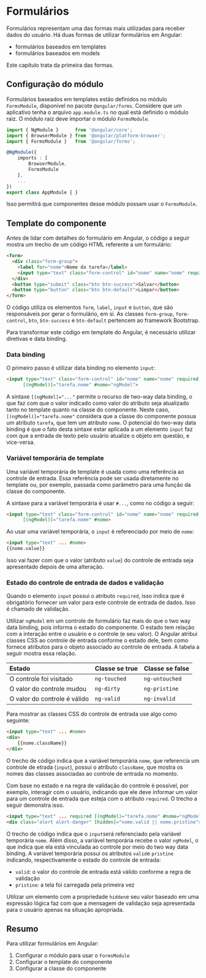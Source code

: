 # Formulários

Formulários representam uma das formas mais utilizadas para receber dados do usuário. Há duas formas de utilizar formulários em Angular:

* formulários baseados em templates
* formulários baseados em models

Este capítulo trata da primeira das formas.

## Configuração do módulo

Formulários baseados em templates estão definidos no módulo `FormsModule`, disponível no pacote `@angular/forms`. Considere que um aplicativo tenha o arquivo `app.module.ts` no qual está definido o módulo raiz. O módulo raiz deve importar o módulo `FormsModule`.

```TypeScript
import { NgModule }      from '@angular/core';
import { BrowserModule } from '@angular/platform-browser';
import { FormsModule }   from '@angular/forms';

@NgModule({
    imports : [
        BrowserModule,
        FormsModule
    ],
    ...
})
export class AppModule { }
```

Isso permitirá que componentes desse módulo possam usar o `FormsModule`.

## Template do componente

Antes de lidar com detalhes do formulário em Angular, o código a seguir mostra um trecho de um código HTML referente a um formulário:

```html
<form>
  <div class="form-group">
    <label for="nome">Nome da tarefa</label>
    <input type="text" class="form-control" id="nome" name="nome" required>
  </div>
  <button type="submit" class="btn btn-success">Salvar</button>
  <button type="button" class="btn btn-default">Limpar</button>
</form>
```

O código utiliza os elementos `form`, `label`, `input` e `button`, que são responsáveis por gerar o formulário, em si. As classes `form-group`, `form-control`, `btn`, `btn-success` e `btn-default` pertencem ao framework Bootstrap.

Para transformar este código em template do Angular, é necessário utilizar diretivas e data binding.

### Data binding

O primeiro passo é utilizar data binding no elemento `input`:

```html
<input type="text" class="form-control" id="nome" name="nome" required 
      [(ngModel)]="tarefa.nome" #nome="ngModel">
```

A sintaxe `[(ngModel]="..."` permite o recurso de two-way data binding, o que faz com que o valor indicado como valor do atributo seja atualizado tanto no template quanto na classe do componente. Neste caso, `[(ngModel)]="tarefa.nome"` considera que a classe do componente possua um atributo `tarefa`, que tem um atributo `nome`. O potencial do two-way data binding é que o fato desta sintaxe estar aplicada a um elemento `input` faz com que a entrada de texto pelo usuário atualize o objeto em questão, e vice-versa.

### Variável temporária de template

Uma variável temporária de template é usada como uma referência ao controle de entrada. Essa referência pode ser usada diretamente no template ou, por exemplo, passada como parâmetro para uma função da classe do componente.

A sintaxe para a variável temporária é usar `#...`, como no código a seguir:

```html
<input type="text" class="form-control" id="nome" name="nome" required 
      [(ngModel)]="tarefa.nome" #nome>
```

Ao usar uma variável temporária, o `input` é referenciado por meio de `nome`:

```html
<input type="text" ... #nome>
{{nome.value}}
```

Isso vai fazer com que o valor \(atributo `value`\) do controle de entrada seja apresentado depois de uma alteração.

### Estado do controle de entrada de dados e validação

Quando o elemento `input` possui o atributo `required`, isso indica que é obrigatório fornecer um valor para este controle de entrada de dados. Isso é chamado de validação.

Utilizar `ngModel` em um controle de formulário faz mais do que o two way data binding, pois informa o estado do componente. O estado tem relação com a interação entre o usuário e o controle \(e seu valor\). O Angular atribui classes CSS ao controle de entrada conforme o estado dele, bem como fornece atributos para o objeto associado ao controle de entrada. A tabela a seguir mostra essa relação.

| Estado | Classe se true | Classe se false |
| :--- | :--- | :--- |
| O controle foi visitado | `ng-touched` | `ng-untouched` |
| O valor do controle mudou | `ng-dirty` | `ng-pristine` |
| O valor do controle é válido | `ng-valid` | `ng-invalid` |

Para mostrar as classes CSS do controle de entrada use algo como seguinte:

```html
<input type="text" ... #nome>
<div>
    {{nome.className}}
</div>
```

O trecho de código indica que a variável temporária `nome`, que referencia um controle de etrada \(`input`\), possui o atributo `className`, que mostra os nomes das classes associadas ao controle de entrada no momento.

Com base no estado e na regra de validação do controle é possível, por exemplo, interagir com o usuário, indicando que ele deve informar um valor para um controle de entrada que esteja com o atributo `required`. O trecho a seguir demonstra isso.

```html
<input type="text" ... required [(ngModel)="tarefa.nome" #nome="ngModel">
<div class="alert alert-danger" [hidden]="nome.valid || nome.pristine">Informe o nome da tarefa</div>
```

O trecho de código indica que o `input`será referenciado pela variável temporária `nome`. Além disso, a variável temporária recebe o valor `ngModel`, o que indica que ela está vinculada ao controle por meio do two way data binding. A variável temporária possui os atributos `valid`e `pristine` indicando, respectivamente o estado do controle de entrada:

* `valid`: o valor do controle de entrada está válido conforme a regra de validação
* `pristine`: a tela foi carregada pela primeira vez

Utilizar um elemento com a propriedade `hidden`e seu valor baseado em uma expressão lógica faz com que a mensagem de validação seja apresentada para o usuário apenas na situação apropriada.

## Resumo

Para utilizar formulários em Angular:

1. Configurar o módulo para usar o `FormsModule`
2. Configurar o template do componente
3. Configurar a classe do componente



